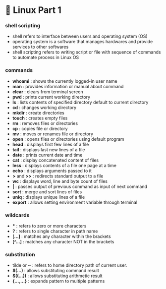 # 🐥 Linux Part 1

### shell scripting

- shell refers to interface between users and operating system (OS)
- operating system is a software that manages hardwares and provide services to other softwares
- shell scripting refers to writing script or file with sequence of commands to automate process in Linux OS

### commands

- **whoami** : shows the currently logged-in user name
- **man** : provides information or manual about command
- **clear** : clears from terminal screen
- **pwd** : prints current working directory
- **ls** : lists contents of specified directory default to current directory
- **cd** : changes working directory
- **mkdir** : create directories
- **touch** : creates empty files
- **rm** : removes files or directories
- **cp** : copies file or directory
- **mv** : moves or renames file or directory
- **open** : opens files or directories using default program
- **head** : displays first few lines of a file
- **tail** : displays last new lines of a file
- **date** : prints current date and time
- **cat** : display concatenated content of files
- **less** : displays contents of a file one page at a time
- **echo** : displays arguments passed to it
- **>** and **>>** : redirects standard output to a file
- **wc** : displays word, line and byte count of files
- **|** : passes output of previous command as input of next command
- **sort** : merge and sort lines of files
- **uniq** : displays unique lines of a file
- **export** : allows setting environment variable through terminal

### wildcards

- **\*** : refers to zero or more characters
- **?** : refers to single character in path name
- **[...]** : matches any character within the brackets
- **[^...]** : matches any character NOT in the brackets

### substitution

- tilde or **~** : refers to home directory path of current user.
- **$(...)** : allows substituting command result
- **$((...))** : allows substituting arithmetic result 
- **{...,...}** : expands pattern to multiple patterns
